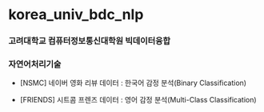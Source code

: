 # korea_univ_bdc_nlp
### 고려대학교 컴퓨터정보통신대학원 빅데이터융합
### 자연어처리기술



- [NSMC] 네이버 영화 리뷰 데이터 : 한국어 감정 분석(Binary Classification)

- [FRIENDS] 시트콤 프렌즈 데이터 : 영어 감정 분석(Multi-Class Classification)




